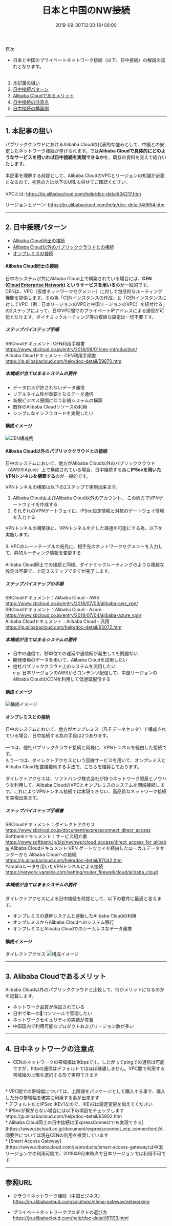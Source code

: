 ﻿---
title: "日本と中国のNW接続"
description: "Alibaba Cloudによる日本リージョンからの閉域網接続パターンを解説します。"
date: 2019-09-30T12:30:18+08:00
weight: 30
draft: false
---

<div id="index">目次</div>

* 日本と中国のプライベートネットワーク接続（以下、日中接続）の解説の流れとなります。  <br><br>

 1. [本記事の狙い](#purpose)
 1. [日中接続パターン](#patterns)
 1. [Alibaba Cloudであるメリット](#pros)
 1. [日中接続の注意点](#cons)
 1. [日中接続の構築例](#example)

<span id="purpose"></span>

---
## 1. 本記事の狙い
パブリッククラウドにおけるAlibaba Cloudの代表的な強みとして、中国との安定したネットワーク接続が挙げられます。では<b>Alibaba Cloudで具体的にどのようなサービスを用いれば日中接続を実現できるか</b>を、既存の資料を交えて紹介いたします。  
<br>
本記事を理解する前提として、Alibaba CloudのVPCとリージョンの知識が必要となるので、初見の方は以下のURLも併せてご確認ください。  
<br>
VPCとは: https://jp.alibabacloud.com/help/doc-detail/34217.htm

リージョンとゾーン: https://jp.alibabacloud.com/help/doc-detail/40654.htm


<div id="patterns"></div>

---

## 2. 日中接続パターン

  - [Alibaba Cloud同士の接続](#ali-ali)
  - [Alibaba Cloud以外のパブリッククラウドとの接続](#ali-pub)
  - [オンプレミスの接続](#ali-on)

<div id="ali-ali"></div>

#### Alibaba Cloud同士の接続  
日中のシステムが共にAlibaba Cloud上で構築されている場合には、<b>CEN ([Cloud Enterprise Network](https://jp.alibabacloud.com/product/cen)) というサービスを用いる</b>のが一般的です。  
CENは、VPC（仮想ネットワークセグメント）に対して包括的なルーティング機能を提供します。その為「CENインスタンスの作成」と「CENインスタンスに対してVPC（例：日本リージョンのVPCと中国リージョンのVPC）を紐付ける」の2ステップによって、日中VPC間でのプライベートIPアドレスによる通信が可能となります。ダイナミックルーティング等の複雑な設定は一切不要です。  

##### ステップバイステップ手順  
SBCloudドキュメント: CEN利用手順書  
https://www.sbcloud.co.jp/entry/2018/08/01/cen-introduction/  
Alibaba Cloudドキュメント: CEN利用手順書  
https://jp.alibabacloud.com/help/doc-detail/59870.htm  

##### 本構成が当てはまるシステムの要件

 - データロスが許されないデータ通信
 - リアルタイム性が重要となるデータ通信
 - 新規ビジネス展開に伴う新規システムの構築
 - 既存のAlibaba Cloudリソースの利用
 - シンプルなインフラコードを実現したい

#### 構成イメージ 
![CEN構成例](../imgs/img.png)  

<div id="ali-pub"></div>

#### Alibaba Cloud以外のパブリッククラウドとの接続
日中のシステムにおいて、他方がAlibaba Cloud以外のパブリッククラウド（AWSやAzure）上で構成されている場合、日中接続する為に<b>IPSecを用いたVPNトンネルを構築する</b>のが一般的です。  

VPNトンネルの構築は以下の2ステップで実現出来ます。 

1. Alibaba CloudおよびAlibaba Cloud以外のアカウント、 この両方でVPNゲートウェイを作成する
2. それぞれのVPNゲートウェイに、IPSec設定情報と対抗のゲートウェイ情報を入力する

VPNトンネルの構築後に、VPNトンネルを介した疎通を可能にする為、以下を実施します。  
<br>
3. VPCのルートテーブルの宛先に、相手先のネットワークセグメントを入力して、静的ルーティング情報を変更する  
<br>
Alibaba Cloud同士での接続と同様、ダイナミックルーティングのような複雑な設定は不要で、上記３ステップで全てが完了します。  

##### ステップバイステップの手順  
SBCloudドキュメント：Alibaba Cloud - AWS  
https://www.sbcloud.co.jp/entry/2018/07/03/alibaba-aws_vpn/  
SBCloudドキュメント：Alibaba Cloud - Azure  
https://www.sbcloud.co.jp/entry/2018/07/04/alibaba-azure_vpn/  
Alibaba Cloudドキュメント：Alibaba Cloud - 汎用  
https://jp.alibabacloud.com/help/doc-detail/65072.htm

##### 本構成が当てはまるシステムの要件

 - 日中の通信で、秒単位での遅延や通信断が発生しても問題ない
 - 開発環境のデータを用いて、Alibaba Cloudを試用したい
 - 他社パブリッククラウド上のシステムを流用したい  
   e.g. 日本リージョンのAWSからコンテンツ配信して、中国リージョンのAlibaba CloudのCDNを利用して低遅延配信する

#### 構成イメージ 
![構成イメージ](../imgs/img_02.png)  

<div id="ali-on"></div>

#### オンプレミスとの接続
日中のシステムにおいて、他方がオンプレミス（凡そデータセンタ）で構成されている場合、日中接続する為の手段は2つあります。  
<br>
一つは、他社パブリッククラウド接続と同様に、VPNトンネルを経由した接続です。  
もう一つは、ダイレクトアクセスという回線サービスを用いて、オンプレミスとAlibaba Cloudを直接接続する手法で、こちらを推奨しております。  
<br>
ダイレクトアクセスは、ソフトバンク株式会社が持つネットワーク資産とノウハウを利用して、Alibaba CloudのVPCとオンプレミスのシステムを閉域接続します。これによりVPNトンネル接続では実現できない、高品質なネットワーク接続を実現出来ます。
<br>

##### ステップバイステップ手順書  
SBCloudドキュメント：ダイレクトアクセス  
https://www.sbcloud.co.jp/document/expressconnect_direcr_access  
Softbankドキュメント：サービス紹介書   
https://www.softbank.jp/biz/nw/nwp/cloud_access/direct_access_for_alibaba/
Alibaba Cloudドキュメント:VPN ゲートウェイを経由したローカルデータセンターから Alibaba Cloudへの接続  
https://jp.alibabacloud.com/help/doc-detail/87042.htm  
Yamahaルータを用いたVPNトンネルによる接続  
https://network.yamaha.com/setting/router_firewall/cloud/alibaba_cloud    

##### 本構成が当てはまるシステムの要件
ダイレクトアクセスによる日中接続を前提として、以下の要件に最適と言えます。

 - オンプレミスの基幹システムと連動したAlibaba Cloudの利用
 - オンプレミスからAlibaba Cloudへのシステム移行
 - オンプレミスとAlibaba Cloudでのシームレスなデータ連携

#### 構成イメージ 
ダイレクトアクセス
![構成イメージ](https://cdn.softbank.jp/biz/set/data/nw/nwp/cloud_access/direct_access_for_alibaba/img/direct_access_for_AlibabaCloud_index_01.jpg)  

---

## 3. Alibaba Cloudであるメリット
Alibaba Cloud以外のパブリッククラウドと比較して、何がメリットになるのかを記載します。

  - ネットワーク品質が保証されている 
  - 日中で単一のコンソールで管理したい
  - ネットワークセキュリティの実績が豊富  
  - 中国国内で利用可能なプロダクトおよびリージョン数が多い  

<div id="cons"></div>

---

## 4. 日中ネットワークの注意点
* CENのネットワークの帯域幅は1Kbpsです。したがってpingでの通信は可能ですが、httpの通信はデフォルトではほぼ疎通しません。VPC間で利用する帯域幅の上限を選択する形で実現できます  
<br>
* VPC間での帯域幅については、上限値をパッケージとして購入する事で、購入した分の帯域幅を確実に利用する事が出来ます  
<br>
* デフォルトだとIPSec IKEv1なので、IKEv2は設定変更を加えてください  
<br>
* IPSecが繋がらない場合には以下の項目をチェックします  
https://jp.alibabacloud.com/help/doc-detail/65802.htm  
<br>
* Alibaba Cloud同士の日中接続は[ExpressConnectでも実現できる](https://www.sbcloud.co.jp/document/expressconnect_vcp_connection)が、同要件については現在CENの利用を推奨しています  
<br>
* [Smart Access Gateway](https://www.alibabacloud.com/ja/products/smart-access-gateway)は中国リージョンでの利用可能で、2019年9月末時点で日本リージョンでは利用不可です  

<div id="reference"></div>

---

## 参照URL
* クラウドネットワーク接続（中国ビジネス）  
https://jp.alibabacloud.com/solutions/china-gateway/networking  

* プライベートネットワークプロダクトの選び方  
https://jp.alibabacloud.com/help/doc-detail/61133.html